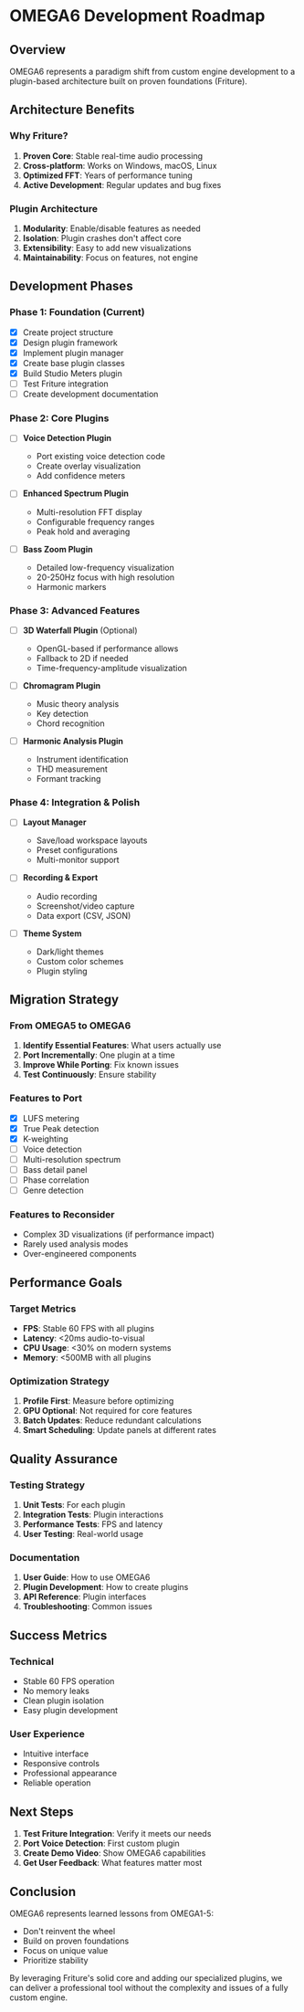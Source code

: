 # OMEGA6 Development Roadmap

## Overview
OMEGA6 represents a paradigm shift from custom engine development to a plugin-based architecture built on proven foundations (Friture).

## Architecture Benefits

### Why Friture?
1. **Proven Core**: Stable real-time audio processing
2. **Cross-platform**: Works on Windows, macOS, Linux
3. **Optimized FFT**: Years of performance tuning
4. **Active Development**: Regular updates and bug fixes

### Plugin Architecture
1. **Modularity**: Enable/disable features as needed
2. **Isolation**: Plugin crashes don't affect core
3. **Extensibility**: Easy to add new visualizations
4. **Maintainability**: Focus on features, not engine

## Development Phases

### Phase 1: Foundation (Current)
- [x] Create project structure
- [x] Design plugin framework
- [x] Implement plugin manager
- [x] Create base plugin classes
- [x] Build Studio Meters plugin
- [ ] Test Friture integration
- [ ] Create development documentation

### Phase 2: Core Plugins
- [ ] **Voice Detection Plugin**
  - Port existing voice detection code
  - Create overlay visualization
  - Add confidence meters
  
- [ ] **Enhanced Spectrum Plugin**
  - Multi-resolution FFT display
  - Configurable frequency ranges
  - Peak hold and averaging
  
- [ ] **Bass Zoom Plugin**
  - Detailed low-frequency visualization
  - 20-250Hz focus with high resolution
  - Harmonic markers

### Phase 3: Advanced Features
- [ ] **3D Waterfall Plugin** (Optional)
  - OpenGL-based if performance allows
  - Fallback to 2D if needed
  - Time-frequency-amplitude visualization
  
- [ ] **Chromagram Plugin**
  - Music theory analysis
  - Key detection
  - Chord recognition
  
- [ ] **Harmonic Analysis Plugin**
  - Instrument identification
  - THD measurement
  - Formant tracking

### Phase 4: Integration & Polish
- [ ] **Layout Manager**
  - Save/load workspace layouts
  - Preset configurations
  - Multi-monitor support
  
- [ ] **Recording & Export**
  - Audio recording
  - Screenshot/video capture
  - Data export (CSV, JSON)
  
- [ ] **Theme System**
  - Dark/light themes
  - Custom color schemes
  - Plugin styling

## Migration Strategy

### From OMEGA5 to OMEGA6
1. **Identify Essential Features**: What users actually use
2. **Port Incrementally**: One plugin at a time
3. **Improve While Porting**: Fix known issues
4. **Test Continuously**: Ensure stability

### Features to Port
- [x] LUFS metering
- [x] True Peak detection
- [x] K-weighting
- [ ] Voice detection
- [ ] Multi-resolution spectrum
- [ ] Bass detail panel
- [ ] Phase correlation
- [ ] Genre detection

### Features to Reconsider
- Complex 3D visualizations (if performance impact)
- Rarely used analysis modes
- Over-engineered components

## Performance Goals

### Target Metrics
- **FPS**: Stable 60 FPS with all plugins
- **Latency**: <20ms audio-to-visual
- **CPU Usage**: <30% on modern systems
- **Memory**: <500MB with all plugins

### Optimization Strategy
1. **Profile First**: Measure before optimizing
2. **GPU Optional**: Not required for core features
3. **Batch Updates**: Reduce redundant calculations
4. **Smart Scheduling**: Update panels at different rates

## Quality Assurance

### Testing Strategy
1. **Unit Tests**: For each plugin
2. **Integration Tests**: Plugin interactions
3. **Performance Tests**: FPS and latency
4. **User Testing**: Real-world usage

### Documentation
1. **User Guide**: How to use OMEGA6
2. **Plugin Development**: How to create plugins
3. **API Reference**: Plugin interfaces
4. **Troubleshooting**: Common issues

## Success Metrics

### Technical
- Stable 60 FPS operation
- No memory leaks
- Clean plugin isolation
- Easy plugin development

### User Experience
- Intuitive interface
- Responsive controls
- Professional appearance
- Reliable operation

## Next Steps

1. **Test Friture Integration**: Verify it meets our needs
2. **Port Voice Detection**: First custom plugin
3. **Create Demo Video**: Show OMEGA6 capabilities
4. **Get User Feedback**: What features matter most

## Conclusion

OMEGA6 represents learned lessons from OMEGA1-5:
- Don't reinvent the wheel
- Build on proven foundations
- Focus on unique value
- Prioritize stability

By leveraging Friture's solid core and adding our specialized plugins, we can deliver a professional tool without the complexity and issues of a fully custom engine.